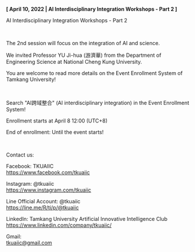 **[ April 10, 2022 | AI Interdisciplinary Integration Workshops - Part 2 ]**

AI Interdisciplinary Integration Workshops - Part 2

&nbsp;

The 2nd session will focus on the integration of AI and science.

We invited Professor YU Ji-hua (游濟華) from the Department of Engineering Science at National Cheng Kung University.

You are welcome to read more details on the Event Enrollment System of Tamkang University!

&nbsp;

Search "AI跨域整合" (AI interdisciplinary integration) in the Event Enrollment System!

Enrollment starts at April 8 12:00 (UTC+8)

End of enrollment: Until the event starts!

&nbsp;

Contact us:

Facebook: TKUAIIC <br />https://www.facebook.com/tkuaiic

Instagram: @tkuaiic <br />https://www.instagram.com/tkuaiic

Line Official Account: @tkuaiic <br />https://line.me/R/ti/p/@tkuaiic

LinkedIn: Tamkang University Artificial Innovative Intelligence Club <br />https://www.linkedin.com/company/tkuaiic/

Gmail: <br />tkuaiic@gmail.com
